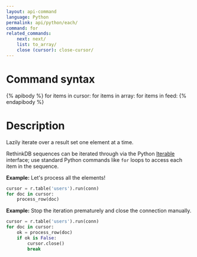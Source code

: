 ```yaml
---
layout: api-command
language: Python
permalink: api/python/each/
command: for
related_commands:
    next: next/
    list: to_array/
    close (cursor): close-cursor/
---
```


# Command syntax #

{% apibody %}
for items in cursor:
for items in array:
for items in feed:
{% endapibody %}

# Description #

Lazily iterate over a result set one element at a time.

RethinkDB sequences can be iterated through via the Python [Iterable][it] interface; use standard Python commands like `for` loops to access each item in the sequence.

[it]: https://docs.python.org/3.4/library/stdtypes.html#iterator-types


__Example:__ Let's process all the elements!

```py
cursor = r.table('users').run(conn)
for doc in cursor:
    process_row(doc)
```

__Example:__ Stop the iteration prematurely and close the connection manually.

```py
cursor = r.table('users').run(conn)
for doc in cursor:
    ok = process_row(doc)
    if ok is False:
        cursor.close()
        break
```
